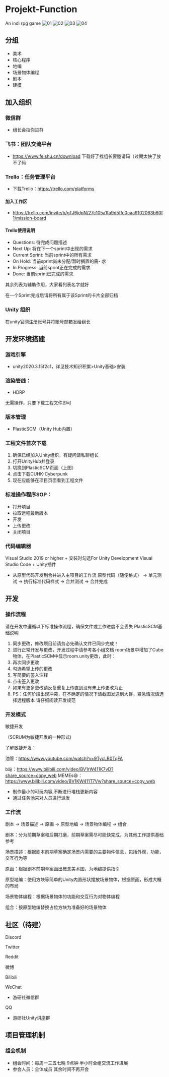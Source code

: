 # Projekt-Function
An indi rpg game
![01](Assets/01.jpg)
![02](Assets/02.jpg)
![03](Assets/03.jpg)
![04](Assets/04.jpg)

## 分组
- 美术
- 核心程序
- 地编
- 场景物体编程
- 剧本
- 建模

## 加入组织

### 微信群
- 组长会拉你进群

### 飞书：团队交流平台

- https://www.feishu.cn/download 下载好了找组长要邀请码（过期太快了放不了码

### Trello：任务管理平台

- 下载Trello：https://trello.com/platforms


#### 加入工作区

- https://trello.com/invite/b/gTJ6jdpN/27c105a1fa9d5ffc0caa9102063b60f1/mission-board


#### Trello使用说明

- Questions: 待完成问题描述
- Next Up: 将在下一个sprint中出现的需求
- Current Sprint: 当前sprint中的所有需求
- On Hold: 当前sprint尚未分配/暂时搁置的需- 求
- In Progress: 当前sprint正在完成的需求
- Done: 当前sprint已完成的需求

其余列表为辅助作用，大家看列表名字就好

在一个Sprint完成后请将所有属于该Sprint的卡片全部归档

### Unity 组织

在unity官网注册账号并将账号邮箱发给组长

## 开发环境搭建

### 游戏引擎
- unity2020.3.15f2c1，详见技术知识积累>Unity基础>安装

### 渲染管线：
- HDRP

无需操作，只要下载工程文件即可

### 版本管理
- PlasticSCM（Unity Hub内置）

### 工程文件首次下载
1. 确保已经加入Unity组织，有疑问请私聊组长
2. 打开UnityHub并登录
3. 切换到PlasticSCM页面（上图）
4. 点击下载CUHK-Cyberpunk
5. 现在应能够在项目页面看到工程文件

### 标准操作程序SOP：
- 打开项目
- 拉取远程最新版本
- 开发
- 上传更改
- 关闭项目

### 代码编辑器

Visual Studio 2019 or higher + 安装时勾选For Unity Development
Visual Studio Code + Unity插件

- 从原型代码开发到合并进入主项目的工作流
原型代码（随便格式） -> 单元测试 -> 执行标准代码样式 -> 合并测试 -> 合并完成

## 开发

### 操作流程

请在开发中遵循以下标准操作流程，确保文件或工作进度不会丢失
PlasticSCM基础说明

1. 同步更改，修改项目前请务必先确认文件已同步完成！
2. 进行正常开发与更改，开发过程中请参考各小组文档
room场景中增加了Cube物体，在PlasticSCM中显示room.unity更改，此时：
3. 再次同步更改
4. 勾选希望上传的更改
5. 写简要的签入注释
6. 点击签入更改
7. 如果有更多更改请反复重复上传直到没有未上传更改为止
8. PS：任何阶段出现冲突，在不确定的情况下请截图发送到大群，紧急情况请选择远程版本
请仔细阅读开发规范 

### 开发模式

敏捷开发

（SCRUM为敏捷开发的一种形式)

了解敏捷开发：

油管：https://www.youtube.com/watch?v=9TycLR0TqFA

b站：https://www.bilibili.com/video/BV1rW411K7vD?share_source=copy_web
MEMEs😆：https://www.bilibili.com/video/BV1KW411T7Vw?share_source=copy_web

- 制作最小的可玩内容,不断进行堆栈更新内容
- 通过任务池来对人员进行派发

### 工作流

剧本 -> 场景描述 -> 原画 -> 原型地编 -> 场景物体编程 -> 组合

剧本：分为前期草案和后期打磨，前期草案需尽可能快完成，为其他工作提供基础参考

场景描述：根据剧本前期草案确定场景内需要的主要物件信息，包括外观，功能，交互行为等

原画：根据剧本前期草案画出概念美术图，为地编提供指引

原型地编：使用方块等简单的Unity内置形状摆放场景物体，根据原画，形成大概的布局

场景物体编程：根据场景物体的功能和交互行为对物体编程

组合：按原型地编替换占位方块为准备好的场景物体

## 社区（待建）

Discord

Twitter

Reddit

微博

Bilibili

WeChat
- 游研社微信群

QQ
- 游研社Unity讲座群

## 项目管理机制

### 组会机制
- 组会时间：每周一三五七晚 9点钟 半小时全组交流工作进展
- 参会人员：全体成员
其余时间不再开会